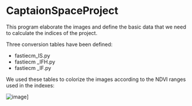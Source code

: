 # CaptaionSpaceProject
This program elaborate the images and define the basic data that we need to calculate the indices of the project.

Three conversion tables have been defined: 

-	fastiecm_IS.py
-	fastiecm _IFH.py
-	fastiecm _IF.py

We used these tables to colorize the images according to the NDVI ranges used in the indexes:

![image](https://github.com/githubcasa/CaptaionSpaceProject/assets/57587705/b067c338-1e1b-438b-97e0-6a734973fb4b)]
